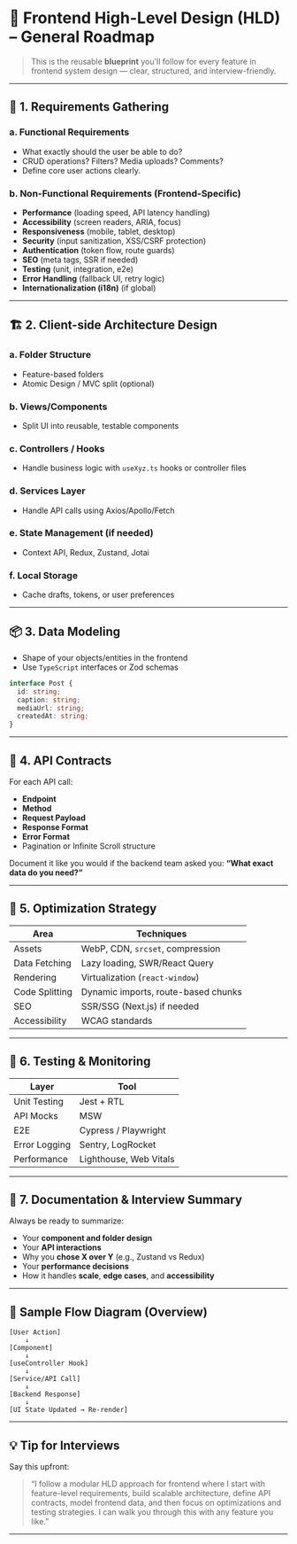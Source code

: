 # 🧭 **Frontend High-Level Design (HLD) – General Roadmap**

> This is the reusable **blueprint** you'll follow for every feature in frontend system design — clear, structured, and interview-friendly.

---

## 🔰 1. **Requirements Gathering**

### a. Functional Requirements

* What exactly should the user be able to do?
* CRUD operations? Filters? Media uploads? Comments?
* Define core user actions clearly.

### b. Non-Functional Requirements (Frontend-Specific)

* **Performance** (loading speed, API latency handling)
* **Accessibility** (screen readers, ARIA, focus)
* **Responsiveness** (mobile, tablet, desktop)
* **Security** (input sanitization, XSS/CSRF protection)
* **Authentication** (token flow, route guards)
* **SEO** (meta tags, SSR if needed)
* **Testing** (unit, integration, e2e)
* **Error Handling** (fallback UI, retry logic)
* **Internationalization (i18n)** (if global)

---

## 🏗️ 2. **Client-side Architecture Design**

### a. Folder Structure

* Feature-based folders
* Atomic Design / MVC split (optional)

### b. Views/Components

* Split UI into reusable, testable components

### c. Controllers / Hooks

* Handle business logic with `useXyz.ts` hooks or controller files

### d. Services Layer

* Handle API calls using Axios/Apollo/Fetch

### e. State Management (if needed)

* Context API, Redux, Zustand, Jotai

### f. Local Storage

* Cache drafts, tokens, or user preferences

---

## 📦 3. **Data Modeling**

* Shape of your objects/entities in the frontend
* Use `TypeScript` interfaces or Zod schemas

```ts
interface Post {
  id: string;
  caption: string;
  mediaUrl: string;
  createdAt: string;
}
```

---

## 🔗 4. **API Contracts**

For each API call:

* **Endpoint**
* **Method**
* **Request Payload**
* **Response Format**
* **Error Format**
* Pagination or Infinite Scroll structure

Document it like you would if the backend team asked you:
**“What exact data do you need?”**

---

## 🚀 5. **Optimization Strategy**

| Area           | Techniques                          |
| -------------- | ----------------------------------- |
| Assets         | WebP, CDN, `srcset`, compression    |
| Data Fetching  | Lazy loading, SWR/React Query       |
| Rendering      | Virtualization (`react-window`)     |
| Code Splitting | Dynamic imports, route-based chunks |
| SEO            | SSR/SSG (Next.js) if needed         |
| Accessibility  | WCAG standards                      |

---

## 🧪 6. **Testing & Monitoring**

| Layer         | Tool                   |
| ------------- | ---------------------- |
| Unit Testing  | Jest + RTL             |
| API Mocks     | MSW                    |
| E2E           | Cypress / Playwright   |
| Error Logging | Sentry, LogRocket      |
| Performance   | Lighthouse, Web Vitals |

---

## 📘 7. **Documentation & Interview Summary**

Always be ready to summarize:

* Your **component and folder design**
* Your **API interactions**
* Why you **chose X over Y** (e.g., Zustand vs Redux)
* Your **performance decisions**
* How it handles **scale**, **edge cases**, and **accessibility**

---

## 🎯 Sample Flow Diagram (Overview)

```
[User Action]
    ↓
[Component]
    ↓
[useController Hook]
    ↓
[Service/API Call]
    ↓
[Backend Response]
    ↓
[UI State Updated → Re-render]
```

---

## 💡 Tip for Interviews

Say this upfront:

> “I follow a modular HLD approach for frontend where I start with feature-level requirements, build scalable architecture, define API contracts, model frontend data, and then focus on optimizations and testing strategies. I can walk you through this with any feature you like.”

---
